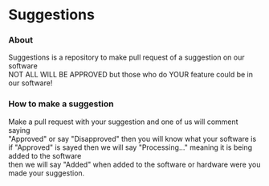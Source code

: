 # Suggestions
### About
Suggestions is a repository to make pull request of a suggestion on our software<br/>
NOT ALL WILL BE APPROVED but those who do YOUR feature could be in our software!
### How to make a suggestion
Make a pull request with your suggestion and one of us will comment saying<br/>
"Approved" or say "Disapproved" then you will know what your software is<br/>
if "Approved" is sayed then we will say "Processing..." meaning it is being added to the software<br/>
then we will say "Added" when added to the software or hardware were you made your suggestion.
